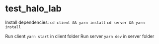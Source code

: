 # test_halo_lab

Install dependencies:
`cd client && yarn install`
`cd server && yarn install`

Run client `yarn start` in client folder
Run server `yarn dev` in server folder
